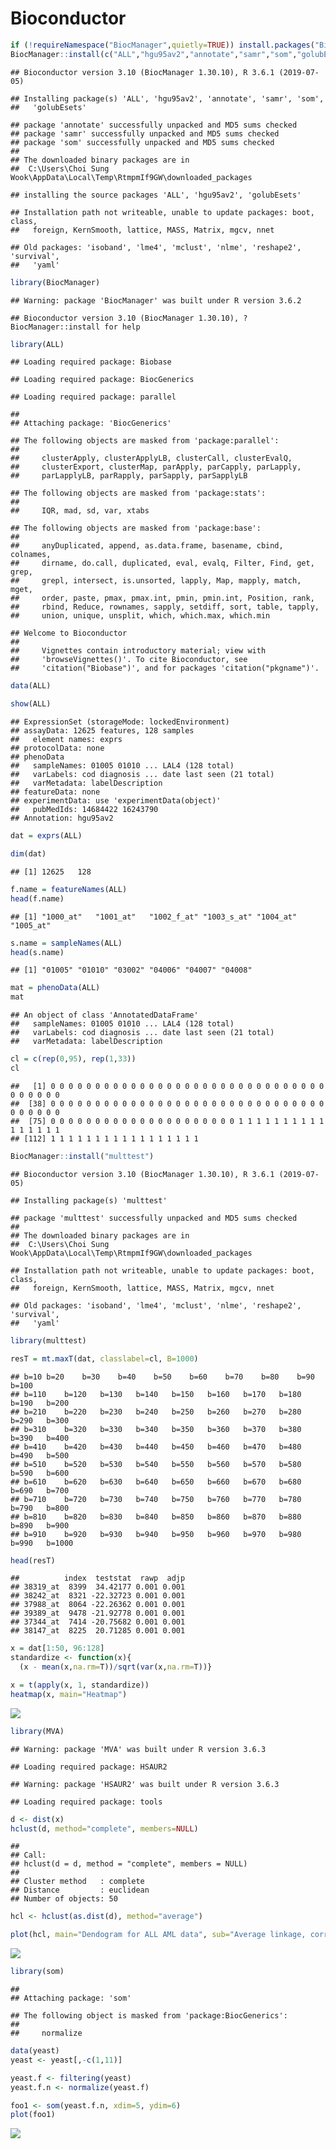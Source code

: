 Bioconductor
================

``` r
if (!requireNamespace("BiocManager",quietly=TRUE)) install.packages("BiocManager",repos="https://cran.yu.ac.kr")
BiocManager::install(c("ALL","hgu95av2","annotate","samr","som","golubEsets"))
```

    ## Bioconductor version 3.10 (BiocManager 1.30.10), R 3.6.1 (2019-07-05)

    ## Installing package(s) 'ALL', 'hgu95av2', 'annotate', 'samr', 'som',
    ##   'golubEsets'

    ## package 'annotate' successfully unpacked and MD5 sums checked
    ## package 'samr' successfully unpacked and MD5 sums checked
    ## package 'som' successfully unpacked and MD5 sums checked
    ## 
    ## The downloaded binary packages are in
    ##  C:\Users\Choi Sung Wook\AppData\Local\Temp\RtmpmIf9GW\downloaded_packages

    ## installing the source packages 'ALL', 'hgu95av2', 'golubEsets'

    ## Installation path not writeable, unable to update packages: boot, class,
    ##   foreign, KernSmooth, lattice, MASS, Matrix, mgcv, nnet

    ## Old packages: 'isoband', 'lme4', 'mclust', 'nlme', 'reshape2', 'survival',
    ##   'yaml'

``` r
library(BiocManager)
```

    ## Warning: package 'BiocManager' was built under R version 3.6.2

    ## Bioconductor version 3.10 (BiocManager 1.30.10), ?BiocManager::install for help

``` r
library(ALL)
```

    ## Loading required package: Biobase

    ## Loading required package: BiocGenerics

    ## Loading required package: parallel

    ## 
    ## Attaching package: 'BiocGenerics'

    ## The following objects are masked from 'package:parallel':
    ## 
    ##     clusterApply, clusterApplyLB, clusterCall, clusterEvalQ,
    ##     clusterExport, clusterMap, parApply, parCapply, parLapply,
    ##     parLapplyLB, parRapply, parSapply, parSapplyLB

    ## The following objects are masked from 'package:stats':
    ## 
    ##     IQR, mad, sd, var, xtabs

    ## The following objects are masked from 'package:base':
    ## 
    ##     anyDuplicated, append, as.data.frame, basename, cbind, colnames,
    ##     dirname, do.call, duplicated, eval, evalq, Filter, Find, get, grep,
    ##     grepl, intersect, is.unsorted, lapply, Map, mapply, match, mget,
    ##     order, paste, pmax, pmax.int, pmin, pmin.int, Position, rank,
    ##     rbind, Reduce, rownames, sapply, setdiff, sort, table, tapply,
    ##     union, unique, unsplit, which, which.max, which.min

    ## Welcome to Bioconductor
    ## 
    ##     Vignettes contain introductory material; view with
    ##     'browseVignettes()'. To cite Bioconductor, see
    ##     'citation("Biobase")', and for packages 'citation("pkgname")'.

``` r
data(ALL)
```

``` r
show(ALL)
```

    ## ExpressionSet (storageMode: lockedEnvironment)
    ## assayData: 12625 features, 128 samples 
    ##   element names: exprs 
    ## protocolData: none
    ## phenoData
    ##   sampleNames: 01005 01010 ... LAL4 (128 total)
    ##   varLabels: cod diagnosis ... date last seen (21 total)
    ##   varMetadata: labelDescription
    ## featureData: none
    ## experimentData: use 'experimentData(object)'
    ##   pubMedIds: 14684422 16243790 
    ## Annotation: hgu95av2

``` r
dat = exprs(ALL)
```

``` r
dim(dat)
```

    ## [1] 12625   128

``` r
f.name = featureNames(ALL)
head(f.name)
```

    ## [1] "1000_at"   "1001_at"   "1002_f_at" "1003_s_at" "1004_at"   "1005_at"

``` r
s.name = sampleNames(ALL)
head(s.name)
```

    ## [1] "01005" "01010" "03002" "04006" "04007" "04008"

``` r
mat = phenoData(ALL)
mat
```

    ## An object of class 'AnnotatedDataFrame'
    ##   sampleNames: 01005 01010 ... LAL4 (128 total)
    ##   varLabels: cod diagnosis ... date last seen (21 total)
    ##   varMetadata: labelDescription

``` r
cl = c(rep(0,95), rep(1,33))
cl
```

    ##   [1] 0 0 0 0 0 0 0 0 0 0 0 0 0 0 0 0 0 0 0 0 0 0 0 0 0 0 0 0 0 0 0 0 0 0 0 0 0
    ##  [38] 0 0 0 0 0 0 0 0 0 0 0 0 0 0 0 0 0 0 0 0 0 0 0 0 0 0 0 0 0 0 0 0 0 0 0 0 0
    ##  [75] 0 0 0 0 0 0 0 0 0 0 0 0 0 0 0 0 0 0 0 0 0 1 1 1 1 1 1 1 1 1 1 1 1 1 1 1 1
    ## [112] 1 1 1 1 1 1 1 1 1 1 1 1 1 1 1 1 1

``` r
BiocManager::install("multtest")
```

    ## Bioconductor version 3.10 (BiocManager 1.30.10), R 3.6.1 (2019-07-05)

    ## Installing package(s) 'multtest'

    ## package 'multtest' successfully unpacked and MD5 sums checked
    ## 
    ## The downloaded binary packages are in
    ##  C:\Users\Choi Sung Wook\AppData\Local\Temp\RtmpmIf9GW\downloaded_packages

    ## Installation path not writeable, unable to update packages: boot, class,
    ##   foreign, KernSmooth, lattice, MASS, Matrix, mgcv, nnet

    ## Old packages: 'isoband', 'lme4', 'mclust', 'nlme', 'reshape2', 'survival',
    ##   'yaml'

``` r
library(multtest)
```

``` r
resT = mt.maxT(dat, classlabel=cl, B=1000)
```

    ## b=10 b=20    b=30    b=40    b=50    b=60    b=70    b=80    b=90    b=100   
    ## b=110    b=120   b=130   b=140   b=150   b=160   b=170   b=180   b=190   b=200   
    ## b=210    b=220   b=230   b=240   b=250   b=260   b=270   b=280   b=290   b=300   
    ## b=310    b=320   b=330   b=340   b=350   b=360   b=370   b=380   b=390   b=400   
    ## b=410    b=420   b=430   b=440   b=450   b=460   b=470   b=480   b=490   b=500   
    ## b=510    b=520   b=530   b=540   b=550   b=560   b=570   b=580   b=590   b=600   
    ## b=610    b=620   b=630   b=640   b=650   b=660   b=670   b=680   b=690   b=700   
    ## b=710    b=720   b=730   b=740   b=750   b=760   b=770   b=780   b=790   b=800   
    ## b=810    b=820   b=830   b=840   b=850   b=860   b=870   b=880   b=890   b=900   
    ## b=910    b=920   b=930   b=940   b=950   b=960   b=970   b=980   b=990   b=1000  

``` r
head(resT)
```

    ##          index  teststat  rawp  adjp
    ## 38319_at  8399  34.42177 0.001 0.001
    ## 38242_at  8321 -22.32723 0.001 0.001
    ## 37988_at  8064 -22.26362 0.001 0.001
    ## 39389_at  9478 -21.92778 0.001 0.001
    ## 37344_at  7414 -20.75682 0.001 0.001
    ## 38147_at  8225  20.71285 0.001 0.001

``` r
x = dat[1:50, 96:128]
standardize <- function(x){
  (x - mean(x,na.rm=T))/sqrt(var(x,na.rm=T))}
```

``` r
x = t(apply(x, 1, standardize))
heatmap(x, main="Heatmap")
```

![](Advanced-Bioinformatics-2_files/figure-markdown_github/unnamed-chunk-16-1.png)

``` r
library(MVA)
```

    ## Warning: package 'MVA' was built under R version 3.6.3

    ## Loading required package: HSAUR2

    ## Warning: package 'HSAUR2' was built under R version 3.6.3

    ## Loading required package: tools

``` r
d <- dist(x)
hclust(d, method="complete", members=NULL)
```

    ## 
    ## Call:
    ## hclust(d = d, method = "complete", members = NULL)
    ## 
    ## Cluster method   : complete 
    ## Distance         : euclidean 
    ## Number of objects: 50

``` r
hcl <- hclust(as.dist(d), method="average")
```

``` r
plot(hcl, main="Dendogram for ALL AML data", sub="Average linkage, correlation matrix, G=3051 genes")
```

![](Advanced-Bioinformatics-2_files/figure-markdown_github/unnamed-chunk-19-1.png)

``` r
library(som)
```

    ## 
    ## Attaching package: 'som'

    ## The following object is masked from 'package:BiocGenerics':
    ## 
    ##     normalize

``` r
data(yeast)
yeast <- yeast[,-c(1,11)]
```

``` r
yeast.f <- filtering(yeast)
yeast.f.n <- normalize(yeast.f)
```

``` r
foo1 <- som(yeast.f.n, xdim=5, ydim=6)
plot(foo1)
```

![](Advanced-Bioinformatics-2_files/figure-markdown_github/unnamed-chunk-22-1.png)

